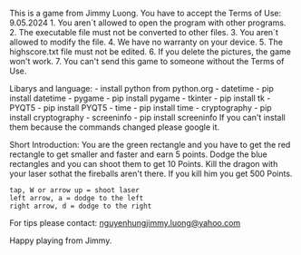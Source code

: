 This is a game from Jimmy Luong. You have to accept the Terms of Use: 9.05.2024
    1. You aren´t allowed to open the program with other programs.
    2. The executable file must not be converted to other files.
    3. You aren´t allowed to modify the file.
    4. We have no warranty on your device.
    5. The highscore.txt file must not be edited.
    6. If you delete the pictures, the game won't work.
    7. You can't send this game to someone without the Terms of Use.

Libarys and language:
    - install python from python.org
    - datetime - pip install datetime
    - pygame - pip install pygame
    - tkinter - pip install tk
    - PYQT5 - pip install PYQT5
    - time - pip install time
    - cryptography - pip install cryptography
    - screeninfo - pip install screeninfo
If you can't install them because the commands changed please google it.
    

Short Introduction:
    You are the green rectangle and you have to get the red rectangle to get smaller and faster and earn 5 points. Dodge the blue rectangles and you can shoot         them to get 10 Points. Kill the dragon with your laser sothat the fireballs aren't there. If you kill him you get 500 Points.

    tap, W or arrow up = shoot laser
    left arrow, a = dodge to the left
    right arrow, d = dodge to the right

For tips please contact:
nguyenhungjimmy.luong@yahoo.com

Happy playing from Jimmy.
